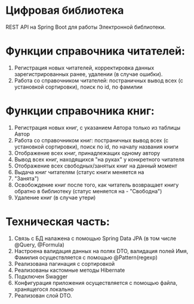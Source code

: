 # Цифровая библиотека
REST API на Spring Boot для работы Электронной библиотеки.

# Функции справочника читателей:
1. Регистрация новых читателей, корректировка данных зарегистрированных ранее, удалении (в случае ошибки).
2. Работа со справочником читателей: постраничных вывод всех (с установкой сортировки), поиск по id, по фамилии

# Функции справочника книг:
1. Регистрация новых книг, с указанием Автора только из таблицы Автор  
2. Работа со справочником книг: постраничных вывод всех (с установкой сортировки), поиск по id, по началу названия книги
3. Отображение всех книг, принадлежащих одному автору
4. Вывод всех книг, находящихся "на руках" у конкретного читателя
5. Отображение всех свободных/занятых книг на данный момент
6. Выдача книг читателям (статус книги меняется на 
7. "Занята")
7. Освобождение книг после того, как читатель возвращает книгу обратно в библиотеку (статус меняется на - "Свободна")
8. Удаление книг (в случае утери)

# Техническая часть:
1. Связь с БД налажена с помощью Spring Data JPA (в том числе @Query, @Formula)
2. Настроена валидация данных на полях DTO, валидация полей Имя, Фамилия осуществляется с помощью @Pattern(regexp)
3. Реализована пагинация с сортировкой
4. Реализованы кастомные методы Hibernate
5. Подключен Swagger 
6. Конфигурация приложения осуществляется с помощью файла, хранящегося локально
7. Реализован слой DTO.


